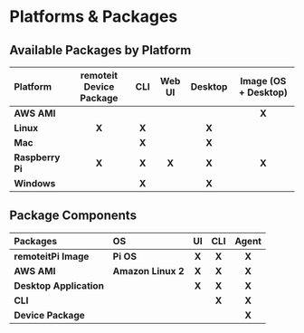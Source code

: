 # Platforms & Packages

## Available Packages by Platform

| **Platform** | **remoteit Device Package** | **CLI**       | **Web UI** | **Desktop** | **Image \(OS + Desktop\)** |
| :--- | :---: | :---: | :---: | :---: | :---: |
| **AWS AMI** |  |  |  |  | **X** |
| **Linux** | **X** | **X** |  | **X** |  |
| **Mac** |  | **X** |  | **X** |  |
| **Raspberry  Pi** | **X** | **X** | **X** | **X** | **X** |
| **Windows** |  | **X** |  | **X** |  |

## Package Components

| **Packages** | **OS** | **UI** | **CLI** | **Agent** |
| :--- | :--- | :---: | :---: | :---: |
| **remoteitPi Image** | **Pi OS** | **X** | **X** | **X** |
| **AWS AMI** | **Amazon Linux 2** | **X** | **X** | **X** |
| **Desktop Application** |  | **X** | **X** | **X** |
| **CLI** |  |  | **X** | **X** |
| **Device Package** |  |  |  | **X** |



